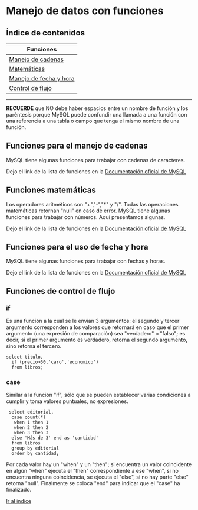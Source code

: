 # Manejo de datos con funciones 

## Índice de contenidos
|Funciones
|---------
|[Manejo de cadenas](#funciones-para-el-manejo-de-cadenas)
|[Matemáticas](#funciones-matemáticas)
|[Manejo de fecha y hora](#funciones-para-el-uso-de-fecha-y-hora)
|[Control de flujo](#funciones-de-control-de-flujo)

---

**RECUERDE** que NO debe haber espacios entre un nombre de función y los paréntesis porque MySQL puede confundir una llamada 
a una función con una referencia a una tabla o campo que tenga el mismo nombre de una función.

## Funciones para el manejo de cadenas
MySQL tiene algunas funciones para trabajar con cadenas de caracteres.

Dejo el link de la lista de funciones en la 
[Documentación oficial de MySQL](https://dev.mysql.com/doc/refman/8.0/en/string-functions.html)  

## Funciones matemáticas
Los operadores aritméticos son "+","-","*" y "/". Todas las operaciones matemáticas retornan "null" en caso de error.
MySQL tiene algunas funciones para trabajar con números. Aquí presentamos algunas.

Dejo el link de la lista de funciones en la 
[Documentación oficial de MySQL](https://dev.mysql.com/doc/refman/8.0/en/mathematical-functions.html)  

## Funciones para el uso de fecha y hora
MySQL tiene algunas funciones para trabajar con fechas y horas.

Dejo el link de la lista de funciones en la 
[Documentación oficial de MySQL](https://dev.mysql.com/doc/refman/8.0/en/date-and-time-functions.html)  

## Funciones de control de flujo

### if
Es una función a la cual se le envían 3 argumentos: el segundo y tercer argumento corresponden a los valores que retornará 
en caso que el primer argumento (una expresión de comparación) sea "verdadero" o "falso"; es decir, si el primer argumento 
es verdadero, retorna el segundo argumento, sino retorna el tercero.
````
select titulo,
  if (precio>50,'caro','economico')
  from libros;
````

### case
Similar a la función "if", sólo que se pueden establecer varias condiciones a cumplir y toma valores puntuales, no expresiones.
````
 select editorial,
  case count(*)
   when 1 then 1
   when 2 then 2
   when 3 then 3
  else 'Más de 3' end as 'cantidad'
  from libros
  group by editorial
  order by cantidad;
````
Por cada valor hay un "when" y un "then"; si encuentra un valor coincidente en algún "when" ejecuta el "then" correspondiente 
a ese "when", si no encuentra ninguna coincidencia, se ejecuta el "else", si no hay parte "else" retorna "null". Finalmente 
se coloca "end" para indicar que el "case" ha finalizado.

[Ir al indice](#índice-de-contenidos)

